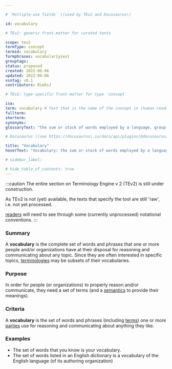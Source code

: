 ```yaml
---

# `Multiple-use fields` \(used by TEv2 and Docusaurus\)

id: vocabulary

# TEv2: generic front-matter for curated texts

scope: tev2
termType: concept
termid: vocabulary
formphrases: vocabular{yies}
grouptags:
status: proposed
created: 2022-06-06
updated: 2022-06-06
vsntag: v0.1
contributors: RieksJ

# TEv2: type-specific front-matter for type `concept`

isa:
term: vocabulary # Text that is the name of the concept in (human readable) texts.
fullterm:
shorterm:
synonyms:
glossaryText: "the sum or stock of words employed by a language, group, individual, or work or in a field of knowledge."

# Docusaurus \(see https://docusaurus\.io/docs/api/plugins/@docusaurus/plugin-content-docs#markdown-front-matter\):

title: "Vocabulary"
hoverText: "Vocabulary: the sum or stock of words employed by a language, group, individual, or work or in a field of knowledge."

# sidebar_label:

# hide_table_of_contents: true
---
```


:::caution
The entire section on Terminology Engine v 2 (TEv2) is still under construction.

As TEv2 is not (yet) available, the texts that specify the tool are still 'raw', i.e. not yet
processed.

[readers](@) will need to see through some (currently unprocessed) notational
conventions.
:::

### Summary

A **vocabulary** is the complete set of words and phrases that one or more people and/or
organizations have at their disposal for reasoning and communicating about any topic. Since they are
often interested in specific topics, [terminologies](@) may be subsets of their vocabularies.

### Purpose

In order for people (or organizations) to properly reason and/or communicate, they need a set of
terms (and a [semantics](@) to provide their meanings).

### Criteria

A **vocabulary** is the set of words and phrases (including [terms](@)) one or more [parties](@) use
for reasoning and communicating about anything they like.

### Examples

- The set of words that you know is your vocabulary.
- The set of words listed in an English dictionary is a vocabulary of the English language (of its
  authoring organization)
